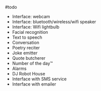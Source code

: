 #todo

- Interface: webcam
- Interface: bluetooth/wireless/wifi speaker
- Interface: Wifi lightbulb
- Facial recognition
- Text to speech
- Conversation
- Poetry reciter
- Joke emitter
- Quote butcherer
- Number of the day™
- Alarms
- DJ Robot House
- Interface with SMS service
- Interface with emailer
